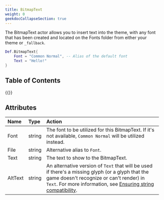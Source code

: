 ```yaml
---
title: BitmapText
weight: 0
geekdocCollapseSection: true
---
```


The BitmapText actor allows you to insert text into the theme, with any font that has been created and located on the Fonts folder from either your theme or `_fallback`.

```lua
Def.BitmapText{
	Font = "Common Normal", -- Alias of the default font
	Text = "Hello!"
}
```

## Table of Contents

{{<toc-tree>}}

## Attributes

| Name | Type | Action |
| :--- | :--- | :----- |
Font | string | The font to be utilized for this BitmapText. If it's not available, `Common Normal` will be utilized instead.
File | string | Alternative alias to `Font`.
Text | string | The text to show to the BitmapText.
AltText | string | An alternative version of `Text` that will be used if there's a missing glyph (or a glyph that the game doesn't recognize or can't render) in `Text`. For more information, see [Ensuring string compatibility](Bitmap-EnsuringStringComp).